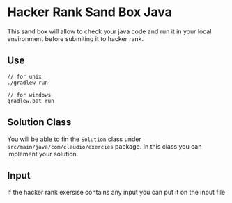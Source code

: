 # Hacker Rank Sand Box Java

This sand box will allow to check your java code and run it in your local environment before submiting it to hacker rank.

## Use

```
// for unix
./gradlew run

// for windows
gradlew.bat run
```

## Solution Class

You will be able to fin the `Solution` class under `src/main/java/com/claudio/exercies` package. In this class you can implement your solution.

## Input

If the hacker rank exersise contains any input you can put it on the input file



